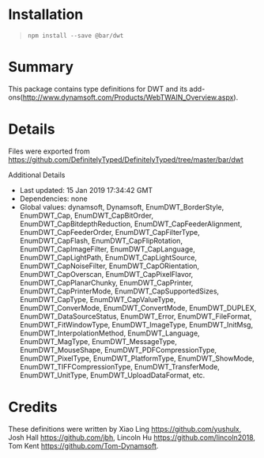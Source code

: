 # Installation

> `npm install --save @bar/dwt`

# Summary
This package contains type definitions for DWT and its add-ons(http://www.dynamsoft.com/Products/WebTWAIN_Overview.aspx).

# Details

Files were exported from https://github.com/DefinitelyTyped/DefinitelyTyped/tree/master/bar/dwt

Additional Details
 * Last updated: 15 Jan 2019 17:34:42 GMT
 * Dependencies: none
 * Global values: dynamsoft, Dynamsoft, EnumDWT_BorderStyle, EnumDWT_Cap, EnumDWT_CapBitOrder, EnumDWT_CapBitdepthReduction, EnumDWT_CapFeederAlignment, EnumDWT_CapFeederOrder, EnumDWT_CapFilterType, EnumDWT_CapFlash, EnumDWT_CapFlipRotation, EnumDWT_CapImageFilter, EnumDWT_CapLanguage, EnumDWT_CapLightPath, EnumDWT_CapLightSource, EnumDWT_CapNoiseFilter, EnumDWT_CapORientation, EnumDWT_CapOverscan, EnumDWT_CapPixelFlavor, EnumDWT_CapPlanarChunky, EnumDWT_CapPrinter, EnumDWT_CapPrinterMode, EnumDWT_CapSupportedSizes, EnumDWT_CapType, EnumDWT_CapValueType, EnumDWT_ConverMode, EnumDWT_ConvertMode, EnumDWT_DUPLEX, EnumDWT_DataSourceStatus, EnumDWT_Error, EnumDWT_FileFormat, EnumDWT_FitWindowType, EnumDWT_ImageType, EnumDWT_InitMsg, EnumDWT_InterpolationMethod, EnumDWT_Language, EnumDWT_MagType, EnumDWT_MessageType, EnumDWT_MouseShape, EnumDWT_PDFCompressionType, EnumDWT_PixelType, EnumDWT_PlatformType, EnumDWT_ShowMode, EnumDWT_TIFFCompressionType, EnumDWT_TransferMode, EnumDWT_UnitType, EnumDWT_UploadDataFormat, etc.

# Credits
These definitions were written by Xiao Ling <https://github.com/yushulx>, Josh Hall <https://github.com/jbh>, Lincoln Hu <https://github.com/lincoln2018>, Tom Kent <https://github.com/Tom-Dynamsoft>.
